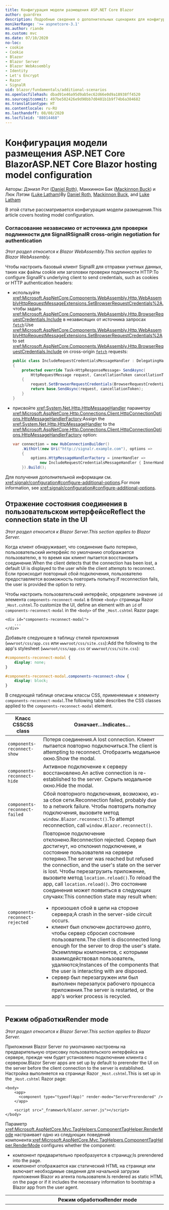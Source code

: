 ```yaml
---
title: Конфигурация модели размещения ASP.NET Core Blazor
author: guardrex
description: Подробные сведения о дополнительных сценариях для конфигурации модели размещения ASP.NET Core Blazor.
monikerRange: '>= aspnetcore-3.1'
ms.author: riande
ms.custom: mvc
ms.date: 07/10/2020
no-loc:
- cookie
- Cookie
- Blazor
- Blazor Server
- Blazor WebAssembly
- Identity
- Let's Encrypt
- Razor
- SignalR
uid: blazor/fundamentals/additional-scenarios
ms.openlocfilehash: dbad91e46a95d9ab5ec62d66e0d9a18938ff4520
ms.sourcegitcommit: 497be502426e9d90bb7d0401b1b9f74b6a384682
ms.translationtype: HT
ms.contentlocale: ru-RU
ms.lasthandoff: 08/08/2020
ms.locfileid: "88014468"
---
```

# <a name="aspnet-core-no-locblazor-hosting-model-configuration"></a><span data-ttu-id="ad75f-103">Конфигурация модели размещения ASP.NET Core Blazor</span><span class="sxs-lookup"><span data-stu-id="ad75f-103">ASP.NET Core Blazor hosting model configuration</span></span>

<span data-ttu-id="ad75f-104">Авторы: Дэниэл Рот ([Daniel Roth](https://github.com/danroth27)), Маккиннон Бак ([Mackinnon Buck](https://github.com/MackinnonBuck)) и Люк Лэтэм ([Luke Latham](https://github.com/guardrex))</span><span class="sxs-lookup"><span data-stu-id="ad75f-104">By [Daniel Roth](https://github.com/danroth27), [Mackinnon Buck](https://github.com/MackinnonBuck), and [Luke Latham](https://github.com/guardrex)</span></span>

<span data-ttu-id="ad75f-105">В этой статье рассматривается конфигурация модели размещения.</span><span class="sxs-lookup"><span data-stu-id="ad75f-105">This article covers hosting model configuration.</span></span>

### <a name="no-locsignalr-cross-origin-negotiation-for-authentication"></a><span data-ttu-id="ad75f-106">Согласование независимо от источника для проверки подлинности для SignalR</span><span class="sxs-lookup"><span data-stu-id="ad75f-106">SignalR cross-origin negotiation for authentication</span></span>

<span data-ttu-id="ad75f-107">*Этот раздел относится к Blazor WebAssembly.*</span><span class="sxs-lookup"><span data-stu-id="ad75f-107">*This section applies to Blazor WebAssembly.*</span></span>

<span data-ttu-id="ad75f-108">Чтобы настроить базовый клиент SignalR для отправки учетных данных, таких как файлы cookie или заголовки проверки подлинности HTTP:</span><span class="sxs-lookup"><span data-stu-id="ad75f-108">To configure SignalR's underlying client to send credentials, such as cookies or HTTP authentication headers:</span></span>

* <span data-ttu-id="ad75f-109">используйте <xref:Microsoft.AspNetCore.Components.WebAssembly.Http.WebAssemblyHttpRequestMessageExtensions.SetBrowserRequestCredentials%2A>, чтобы задать <xref:Microsoft.AspNetCore.Components.WebAssembly.Http.BrowserRequestCredentials.Include> в независящих от источника запросах [`fetch`](https://developer.mozilla.org/docs/Web/API/Fetch_API/Using_Fetch):</span><span class="sxs-lookup"><span data-stu-id="ad75f-109">Use <xref:Microsoft.AspNetCore.Components.WebAssembly.Http.WebAssemblyHttpRequestMessageExtensions.SetBrowserRequestCredentials%2A> to set <xref:Microsoft.AspNetCore.Components.WebAssembly.Http.BrowserRequestCredentials.Include> on cross-origin [`fetch`](https://developer.mozilla.org/docs/Web/API/Fetch_API/Using_Fetch) requests:</span></span>

  ```csharp
  public class IncludeRequestCredentialsMessageHandler : DelegatingHandler
  {
      protected override Task<HttpResponseMessage> SendAsync(
          HttpRequestMessage request, CancellationToken cancellationToken)
      {
          request.SetBrowserRequestCredentials(BrowserRequestCredentials.Include);
          return base.SendAsync(request, cancellationToken);
      }
  }
  ```

* <span data-ttu-id="ad75f-110">присвойте <xref:System.Net.Http.HttpMessageHandler> параметру <xref:Microsoft.AspNetCore.Http.Connections.Client.HttpConnectionOptions.HttpMessageHandlerFactory>:</span><span class="sxs-lookup"><span data-stu-id="ad75f-110">Assign the <xref:System.Net.Http.HttpMessageHandler> to the <xref:Microsoft.AspNetCore.Http.Connections.Client.HttpConnectionOptions.HttpMessageHandlerFactory> option:</span></span>

  ```csharp
  var connection = new HubConnectionBuilder()
      .WithUrl(new Uri("http://signalr.example.com"), options =>
      {
          options.HttpMessageHandlerFactory = innerHandler => 
              new IncludeRequestCredentialsMessageHandler { InnerHandler = innerHandler };
      }).Build();
  ```

<span data-ttu-id="ad75f-111">Для получения дополнительной информации см. <xref:signalr/configuration#configure-additional-options>.</span><span class="sxs-lookup"><span data-stu-id="ad75f-111">For more information, see <xref:signalr/configuration#configure-additional-options>.</span></span>

## <a name="reflect-the-connection-state-in-the-ui"></a><span data-ttu-id="ad75f-112">Отражение состояния соединения в пользовательском интерфейсе</span><span class="sxs-lookup"><span data-stu-id="ad75f-112">Reflect the connection state in the UI</span></span>

<span data-ttu-id="ad75f-113">*Этот раздел относится к Blazor Server.*</span><span class="sxs-lookup"><span data-stu-id="ad75f-113">*This section applies to Blazor Server.*</span></span>

<span data-ttu-id="ad75f-114">Когда клиент обнаруживает, что соединение было потеряно, пользовательский интерфейс по умолчанию отображается пользователю, в то время как клиент пытается восстановить соединение.</span><span class="sxs-lookup"><span data-stu-id="ad75f-114">When the client detects that the connection has been lost, a default UI is displayed to the user while the client attempts to reconnect.</span></span> <span data-ttu-id="ad75f-115">Если происходит повторный сбой подключения, пользователю предоставляется возможность повторить попытку.</span><span class="sxs-lookup"><span data-stu-id="ad75f-115">If reconnection fails, the user is provided the option to retry.</span></span>

<span data-ttu-id="ad75f-116">Чтобы настроить пользовательский интерфейс, определите значение `id` элемента `components-reconnect-modal` в блоке `<body>` страницы Razor `_Host.cshtml`.</span><span class="sxs-lookup"><span data-stu-id="ad75f-116">To customize the UI, define an element with an `id` of `components-reconnect-modal` in the `<body>` of the `_Host.cshtml` Razor page:</span></span>

```cshtml
<div id="components-reconnect-modal">
    ...
</div>
```

<span data-ttu-id="ad75f-117">Добавьте следующее в таблицу стилей приложения (`wwwroot/css/app.css` или `wwwroot/css/site.css`):</span><span class="sxs-lookup"><span data-stu-id="ad75f-117">Add the following to the app's stylesheet (`wwwroot/css/app.css` or `wwwroot/css/site.css`):</span></span>

```css
#components-reconnect-modal {
    display: none;
}

#components-reconnect-modal.components-reconnect-show {
    display: block;
}
```

<span data-ttu-id="ad75f-118">В следующей таблице описаны классы CSS, применяемые к элементу `components-reconnect-modal`.</span><span class="sxs-lookup"><span data-stu-id="ad75f-118">The following table describes the CSS classes applied to the `components-reconnect-modal` element.</span></span>

| <span data-ttu-id="ad75f-119">Класс CSS</span><span class="sxs-lookup"><span data-stu-id="ad75f-119">CSS class</span></span>                       | <span data-ttu-id="ad75f-120">Означает&hellip;</span><span class="sxs-lookup"><span data-stu-id="ad75f-120">Indicates&hellip;</span></span> |
| ------------------------------- | ----------------- |
| `components-reconnect-show`     | <span data-ttu-id="ad75f-121">Потеря соединения.</span><span class="sxs-lookup"><span data-stu-id="ad75f-121">A lost connection.</span></span> <span data-ttu-id="ad75f-122">Клиент пытается повторно подключиться.</span><span class="sxs-lookup"><span data-stu-id="ad75f-122">The client is attempting to reconnect.</span></span> <span data-ttu-id="ad75f-123">Отобразить модальное окно.</span><span class="sxs-lookup"><span data-stu-id="ad75f-123">Show the modal.</span></span> |
| `components-reconnect-hide`     | <span data-ttu-id="ad75f-124">Активное подключение к серверу восстановлено.</span><span class="sxs-lookup"><span data-stu-id="ad75f-124">An active connection is re-established to the server.</span></span> <span data-ttu-id="ad75f-125">Скрыть модальное окно.</span><span class="sxs-lookup"><span data-stu-id="ad75f-125">Hide the modal.</span></span> |
| `components-reconnect-failed`   | <span data-ttu-id="ad75f-126">Сбой повторного подключения, возможно, из-за сбоя сети.</span><span class="sxs-lookup"><span data-stu-id="ad75f-126">Reconnection failed, probably due to a network failure.</span></span> <span data-ttu-id="ad75f-127">Чтобы повторить попытку подключения, вызовите метод `window.Blazor.reconnect()`.</span><span class="sxs-lookup"><span data-stu-id="ad75f-127">To attempt reconnection, call `window.Blazor.reconnect()`.</span></span> |
| `components-reconnect-rejected` | <span data-ttu-id="ad75f-128">Повторное подключение отклонено.</span><span class="sxs-lookup"><span data-stu-id="ad75f-128">Reconnection rejected.</span></span> <span data-ttu-id="ad75f-129">Сервер был достигнут, но отклонил подключение, и состояние пользователя на сервере потеряно.</span><span class="sxs-lookup"><span data-stu-id="ad75f-129">The server was reached but refused the connection, and the user's state on the server is lost.</span></span> <span data-ttu-id="ad75f-130">Чтобы перезагрузить приложение, вызовите метод `location.reload()`.</span><span class="sxs-lookup"><span data-stu-id="ad75f-130">To reload the app, call `location.reload()`.</span></span> <span data-ttu-id="ad75f-131">Это состояние соединения может появиться в следующих случаях:</span><span class="sxs-lookup"><span data-stu-id="ad75f-131">This connection state may result when:</span></span><ul><li><span data-ttu-id="ad75f-132">произошел сбой в цепи на стороне сервера;</span><span class="sxs-lookup"><span data-stu-id="ad75f-132">A crash in the server-side circuit occurs.</span></span></li><li><span data-ttu-id="ad75f-133">клиент был отключен достаточно долго, чтобы сервер сбросил состояние пользователя.</span><span class="sxs-lookup"><span data-stu-id="ad75f-133">The client is disconnected long enough for the server to drop the user's state.</span></span> <span data-ttu-id="ad75f-134">Экземпляры компонентов, с которыми взаимодействовал пользователь, удаляются;</span><span class="sxs-lookup"><span data-stu-id="ad75f-134">Instances of the components that the user is interacting with are disposed.</span></span></li><li><span data-ttu-id="ad75f-135">сервер был перезагружен или был выполнен перезапуск рабочего процесса приложения.</span><span class="sxs-lookup"><span data-stu-id="ad75f-135">The server is restarted, or the app's worker process is recycled.</span></span></li></ul> |

## <a name="render-mode"></a><span data-ttu-id="ad75f-136">Режим обработки</span><span class="sxs-lookup"><span data-stu-id="ad75f-136">Render mode</span></span>

<span data-ttu-id="ad75f-137">*Этот раздел относится к Blazor Server.*</span><span class="sxs-lookup"><span data-stu-id="ad75f-137">*This section applies to Blazor Server.*</span></span>

<span data-ttu-id="ad75f-138">Приложения Blazor Server по умолчанию настроены на предварительную отрисовку пользовательского интерфейса на сервере, прежде чем будет установлено подключение клиента с сервером.</span><span class="sxs-lookup"><span data-stu-id="ad75f-138">Blazor Server apps are set up by default to prerender the UI on the server before the client connection to the server is established.</span></span> <span data-ttu-id="ad75f-139">Настройка выполняется на странице Razor `_Host.cshtml`.</span><span class="sxs-lookup"><span data-stu-id="ad75f-139">This is set up in the `_Host.cshtml` Razor page:</span></span>

```cshtml
<body>
    <app>
      <component type="typeof(App)" render-mode="ServerPrerendered" />
    </app>

    <script src="_framework/blazor.server.js"></script>
</body>
```

<span data-ttu-id="ad75f-140">Параметр <xref:Microsoft.AspNetCore.Mvc.TagHelpers.ComponentTagHelper.RenderMode> настраивает одно из следующих поведений компонента:</span><span class="sxs-lookup"><span data-stu-id="ad75f-140"><xref:Microsoft.AspNetCore.Mvc.TagHelpers.ComponentTagHelper.RenderMode> configures whether the component:</span></span>

* <span data-ttu-id="ad75f-141">компонент предварительно преобразуется в страницу;</span><span class="sxs-lookup"><span data-stu-id="ad75f-141">Is prerendered into the page.</span></span>
* <span data-ttu-id="ad75f-142">компонент отображается как статический HTML на странице или включает необходимые сведения для начальной загрузки приложения Blazor из агента пользователя.</span><span class="sxs-lookup"><span data-stu-id="ad75f-142">Is rendered as static HTML on the page or if it includes the necessary information to bootstrap a Blazor app from the user agent.</span></span>

| <span data-ttu-id="ad75f-143">Режим обработки</span><span class="sxs-lookup"><span data-stu-id="ad75f-143">Render mode</span></span> | <span data-ttu-id="ad75f-144">Описание</span><span class="sxs-lookup"><span data-stu-id="ad75f-144">Description</span></span> |
| --- | --- |
| <xref:Microsoft.AspNetCore.Mvc.Rendering.RenderMode.ServerPrerendered> | <span data-ttu-id="ad75f-145">Преобразует компонент в статический HTML и включает метку приложения Blazor Server.</span><span class="sxs-lookup"><span data-stu-id="ad75f-145">Renders the component into static HTML and includes a marker for a Blazor Server app.</span></span> <span data-ttu-id="ad75f-146">При запуске пользовательского агента эта метка используется для начальной загрузки приложения Blazor.</span><span class="sxs-lookup"><span data-stu-id="ad75f-146">When the user-agent starts, this marker is used to bootstrap a Blazor app.</span></span> |
| <xref:Microsoft.AspNetCore.Mvc.Rendering.RenderMode.Server> | <span data-ttu-id="ad75f-147">Отображает метку приложения Blazor Server.</span><span class="sxs-lookup"><span data-stu-id="ad75f-147">Renders a marker for a Blazor Server app.</span></span> <span data-ttu-id="ad75f-148">Выходные данные компонента не включаются.</span><span class="sxs-lookup"><span data-stu-id="ad75f-148">Output from the component isn't included.</span></span> <span data-ttu-id="ad75f-149">При запуске пользовательского агента эта метка используется для начальной загрузки приложения Blazor.</span><span class="sxs-lookup"><span data-stu-id="ad75f-149">When the user-agent starts, this marker is used to bootstrap a Blazor app.</span></span> |
| <xref:Microsoft.AspNetCore.Mvc.Rendering.RenderMode.Static> | <span data-ttu-id="ad75f-150">Преобразует компонент в статический HTML.</span><span class="sxs-lookup"><span data-stu-id="ad75f-150">Renders the component into static HTML.</span></span> |

<span data-ttu-id="ad75f-151">Отрисовка компонентов сервера из статической HTML-страницы не поддерживается.</span><span class="sxs-lookup"><span data-stu-id="ad75f-151">Rendering server components from a static HTML page isn't supported.</span></span>

## <a name="configure-the-no-locsignalr-client-for-no-locblazor-server-apps"></a><span data-ttu-id="ad75f-152">Настройка клиента SignalR для приложений Blazor Server</span><span class="sxs-lookup"><span data-stu-id="ad75f-152">Configure the SignalR client for Blazor Server apps</span></span>

<span data-ttu-id="ad75f-153">*Этот раздел относится к Blazor Server.*</span><span class="sxs-lookup"><span data-stu-id="ad75f-153">*This section applies to Blazor Server.*</span></span>

<span data-ttu-id="ad75f-154">Настройте клиент SignalR, используемый приложениями Blazor Server, в файле `Pages/_Host.cshtml`.</span><span class="sxs-lookup"><span data-stu-id="ad75f-154">Configure the SignalR client used by Blazor Server apps in the `Pages/_Host.cshtml` file.</span></span> <span data-ttu-id="ad75f-155">Разместите скрипт, который вызывает `Blazor.start` после скрипта `_framework/blazor.server.js` и внутри тега `</body>`.</span><span class="sxs-lookup"><span data-stu-id="ad75f-155">Place a script that calls `Blazor.start` after the `_framework/blazor.server.js` script and inside the `</body>` tag.</span></span>

### <a name="logging"></a><span data-ttu-id="ad75f-156">Ведение журнала</span><span class="sxs-lookup"><span data-stu-id="ad75f-156">Logging</span></span>

<span data-ttu-id="ad75f-157">Чтобы настроить ведение журнала для клиента SignalR, выполните следующие действия:</span><span class="sxs-lookup"><span data-stu-id="ad75f-157">To configure SignalR client logging:</span></span>

* <span data-ttu-id="ad75f-158">добавьте атрибут `autostart="false"` в тег `<script>` для сценария `blazor.server.js`;</span><span class="sxs-lookup"><span data-stu-id="ad75f-158">Add an `autostart="false"` attribute to the `<script>` tag for the `blazor.server.js` script.</span></span>
* <span data-ttu-id="ad75f-159">передайте объект конфигурации (`configureSignalR`), который вызывает `configureLogging` с уровнем журнала для построителя клиента.</span><span class="sxs-lookup"><span data-stu-id="ad75f-159">Pass in a configuration object (`configureSignalR`) that calls `configureLogging` with the log level on the client builder.</span></span>

```cshtml
    ...

    <script autostart="false" src="_framework/blazor.server.js"></script>
    <script>
      Blazor.start({
        configureSignalR: function (builder) {
          builder.configureLogging("information");
        }
      });
    </script>
</body>
```

<span data-ttu-id="ad75f-160">В предыдущем примере `information` эквивалентно уровню журнала <xref:Microsoft.Extensions.Logging.LogLevel.Information?displayProperty=nameWithType>.</span><span class="sxs-lookup"><span data-stu-id="ad75f-160">In the preceding example, `information` is equivalent to a log level of <xref:Microsoft.Extensions.Logging.LogLevel.Information?displayProperty=nameWithType>.</span></span>

### <a name="modify-the-reconnection-handler"></a><span data-ttu-id="ad75f-161">Изменение обработчика повторного подключения</span><span class="sxs-lookup"><span data-stu-id="ad75f-161">Modify the reconnection handler</span></span>

<span data-ttu-id="ad75f-162">Для событий подключения канала обработчика повторного подключения можно настроить пользовательское поведение, например следующим способом:</span><span class="sxs-lookup"><span data-stu-id="ad75f-162">The reconnection handler's circuit connection events can be modified for custom behaviors, such as:</span></span>

* <span data-ttu-id="ad75f-163">уведомлять пользователя, если подключение было разорвано;.</span><span class="sxs-lookup"><span data-stu-id="ad75f-163">To notify the user if the connection is dropped.</span></span>
* <span data-ttu-id="ad75f-164">вносить записи в журнал (со стороны клиента) при подключении канала.</span><span class="sxs-lookup"><span data-stu-id="ad75f-164">To perform logging (from the client) when a circuit is connected.</span></span>

<span data-ttu-id="ad75f-165">Чтобы изменить события подключения, сделайте следующее:</span><span class="sxs-lookup"><span data-stu-id="ad75f-165">To modify the connection events:</span></span>

* <span data-ttu-id="ad75f-166">добавьте атрибут `autostart="false"` в тег `<script>` для сценария `blazor.server.js`;</span><span class="sxs-lookup"><span data-stu-id="ad75f-166">Add an `autostart="false"` attribute to the `<script>` tag for the `blazor.server.js` script.</span></span>
* <span data-ttu-id="ad75f-167">регистрируйте обратные вызовы по изменениям подключений для разорванных подключений (`onConnectionDown`) и установленных (в том числе повторно) подключений (`onConnectionUp`),</span><span class="sxs-lookup"><span data-stu-id="ad75f-167">Register callbacks for connection changes for dropped connections (`onConnectionDown`) and established/re-established connections (`onConnectionUp`).</span></span> <span data-ttu-id="ad75f-168">при этом укажите **оба** метода `onConnectionDown` и `onConnectionUp`.</span><span class="sxs-lookup"><span data-stu-id="ad75f-168">**Both** `onConnectionDown` and `onConnectionUp` must be specified.</span></span>

```cshtml
    ...

    <script autostart="false" src="_framework/blazor.server.js"></script>
    <script>
      Blazor.start({
        reconnectionHandler: {
          onConnectionDown: (options, error) => console.error(error);
          onConnectionUp: () => console.log("Up, up, and away!");
        }
      });
    </script>
</body>
```

### <a name="adjust-the-reconnection-retry-count-and-interval"></a><span data-ttu-id="ad75f-169">Настройка числа попыток и интервала повторного подключения</span><span class="sxs-lookup"><span data-stu-id="ad75f-169">Adjust the reconnection retry count and interval</span></span>

<span data-ttu-id="ad75f-170">Чтобы настроить число попыток и интервал повторного подключения, выполните следующие действия:</span><span class="sxs-lookup"><span data-stu-id="ad75f-170">To adjust the reconnection retry count and interval:</span></span>

* <span data-ttu-id="ad75f-171">добавьте атрибут `autostart="false"` в тег `<script>` для сценария `blazor.server.js`;</span><span class="sxs-lookup"><span data-stu-id="ad75f-171">Add an `autostart="false"` attribute to the `<script>` tag for the `blazor.server.js` script.</span></span>
* <span data-ttu-id="ad75f-172">задайте число повторных попыток (`maxRetries`) и периодичность в миллисекундах для каждой повторной попытки (`retryIntervalMilliseconds`).</span><span class="sxs-lookup"><span data-stu-id="ad75f-172">Set the number of retries (`maxRetries`) and period in milliseconds permitted for each retry attempt (`retryIntervalMilliseconds`).</span></span>

```cshtml
    ...

    <script autostart="false" src="_framework/blazor.server.js"></script>
    <script>
      Blazor.start({
        reconnectionOptions: {
          maxRetries: 3,
          retryIntervalMilliseconds: 2000
        }
      });
    </script>
</body>
```

### <a name="hide-or-replace-the-reconnection-display"></a><span data-ttu-id="ad75f-173">Скрытие или замена отображаемого элемента повторного подключения</span><span class="sxs-lookup"><span data-stu-id="ad75f-173">Hide or replace the reconnection display</span></span>

<span data-ttu-id="ad75f-174">Чтобы скрыть отображаемый элемент повторного подключения, выполните следующие действия:</span><span class="sxs-lookup"><span data-stu-id="ad75f-174">To hide the reconnection display:</span></span>

* <span data-ttu-id="ad75f-175">добавьте атрибут `autostart="false"` в тег `<script>` для сценария `blazor.server.js`;</span><span class="sxs-lookup"><span data-stu-id="ad75f-175">Add an `autostart="false"` attribute to the `<script>` tag for the `blazor.server.js` script.</span></span>
* <span data-ttu-id="ad75f-176">задайте для свойства `_reconnectionDisplay` обработчика повторных подключений пустой объект (`{}` или `new Object()`).</span><span class="sxs-lookup"><span data-stu-id="ad75f-176">Set the reconnection handler's `_reconnectionDisplay` to an empty object (`{}` or `new Object()`).</span></span>

```cshtml
    ...

    <script autostart="false" src="_framework/blazor.server.js"></script>
    <script>
      window.addEventListener('beforeunload', function () {
        Blazor.defaultReconnectionHandler._reconnectionDisplay = {};
      });
    </script>
</body>
```

<span data-ttu-id="ad75f-177">Чтобы заменить отображаемый элемент повторного подключения, задайте для `_reconnectionDisplay` в предыдущем примере нужный элемент:</span><span class="sxs-lookup"><span data-stu-id="ad75f-177">To replace the reconnection display, set `_reconnectionDisplay` in the preceding example to the element for display:</span></span>

```javascript
Blazor.defaultReconnectionHandler._reconnectionDisplay = 
  document.getElementById("{ELEMENT ID}");
```

<span data-ttu-id="ad75f-178">Заполнитель `{ELEMENT ID}` — это идентификатор элемента HTML для отображения.</span><span class="sxs-lookup"><span data-stu-id="ad75f-178">The placeholder `{ELEMENT ID}` is the ID of the HTML element to display.</span></span>

## <a name="influence-html-head-tag-elements"></a><span data-ttu-id="ad75f-179">Влияние элементов тегов HTML `<head>`</span><span class="sxs-lookup"><span data-stu-id="ad75f-179">Influence HTML `<head>` tag elements</span></span>

<span data-ttu-id="ad75f-180">*Этот раздел относится к предстоящему выпуску ASP.NET Core 5.0 Blazor WebAssembly и Blazor Server.*</span><span class="sxs-lookup"><span data-stu-id="ad75f-180">*This section applies to the upcoming ASP.NET Core 5.0 release of Blazor WebAssembly and Blazor Server.*</span></span>

<span data-ttu-id="ad75f-181">После преобразования для просмотра компоненты `Title`, `Link` и `Meta` добавляют или обновляют данные в элементах тегов HTML `<head>`:</span><span class="sxs-lookup"><span data-stu-id="ad75f-181">When rendered, the `Title`, `Link`, and `Meta` components add or update data in the HTML `<head>` tag elements:</span></span>

```razor
@using Microsoft.AspNetCore.Components.Web.Extensions.Head

<Title Value="{TITLE}" />
<Link href="{URL}" rel="stylesheet" />
<Meta content="{DESCRIPTION}" name="description" />
```

<span data-ttu-id="ad75f-182">В предыдущем примере заполнители для `{TITLE}`, `{URL}` и `{DESCRIPTION}` являются строковыми значениями, переменными Razor или выражениями Razor.</span><span class="sxs-lookup"><span data-stu-id="ad75f-182">In the preceding example, placeholders for `{TITLE}`, `{URL}`, and `{DESCRIPTION}` are string values, Razor variables, or Razor expressions.</span></span>

<span data-ttu-id="ad75f-183">Применяются следующие характеристики:</span><span class="sxs-lookup"><span data-stu-id="ad75f-183">The following characteristics apply:</span></span>

* <span data-ttu-id="ad75f-184">Поддерживается предварительный рендеринг на стороне сервера.</span><span class="sxs-lookup"><span data-stu-id="ad75f-184">Server-side prerendering is supported.</span></span>
* <span data-ttu-id="ad75f-185">Параметр `Value` является единственным допустимым параметром для компонента `Title`.</span><span class="sxs-lookup"><span data-stu-id="ad75f-185">The `Value` parameter is the only valid parameter for the `Title` component.</span></span>
* <span data-ttu-id="ad75f-186">Атрибуты HTML, предоставляемые компонентам `Meta` и `Link`, фиксируются в [дополнительных атрибутах](xref:blazor/components/index#attribute-splatting-and-arbitrary-parameters) и передаются в отрисованный HTML-тег.</span><span class="sxs-lookup"><span data-stu-id="ad75f-186">HTML attributes provided to the `Meta` and `Link` components are captured in [additional attributes](xref:blazor/components/index#attribute-splatting-and-arbitrary-parameters) and passed through to the rendered HTML tag.</span></span>
* <span data-ttu-id="ad75f-187">Для нескольких компонентов `Title` заголовок страницы отражает `Value` из последних отрисованных компонентов `Title`.</span><span class="sxs-lookup"><span data-stu-id="ad75f-187">For multiple `Title` components, the title of the page reflects the `Value` of the last `Title` component rendered.</span></span>
* <span data-ttu-id="ad75f-188">Если несколько компонентов `Meta` или `Link` включены с одинаковыми атрибутами, то для каждого компонента `Meta` или `Link` отрисовывается ровно один HTML-тег.</span><span class="sxs-lookup"><span data-stu-id="ad75f-188">If multiple `Meta` or `Link` components are included with identical attributes, there's exactly one HTML tag rendered per `Meta` or `Link` component.</span></span> <span data-ttu-id="ad75f-189">Два компонента `Meta` или `Link` не могут ссылаться на один и тот же отрисованный тег HTML.</span><span class="sxs-lookup"><span data-stu-id="ad75f-189">Two `Meta` or `Link` components can't refer to the same rendered HTML tag.</span></span>
* <span data-ttu-id="ad75f-190">Изменения параметров существующих компонентов `Meta` или `Link` отражаются в отрисованных HTML-тегах.</span><span class="sxs-lookup"><span data-stu-id="ad75f-190">Changes to the parameters of existing `Meta` or `Link` components are reflected in their rendered HTML tags.</span></span>
* <span data-ttu-id="ad75f-191">Если компоненты `Link` или `Meta` больше не отрисовываются и поэтому удаляются платформой, их отрисованные HTML-теги будут удалены.</span><span class="sxs-lookup"><span data-stu-id="ad75f-191">When the `Link` or `Meta` components are no longer rendered and thus disposed by the framework, their rendered HTML tags are removed.</span></span>

<span data-ttu-id="ad75f-192">Когда один из компонентов платформы используется в дочернем компоненте, отрисованный HTML-тег влияет на любой другой дочерний компонент родительского компонента, пока выполняется отрисовка дочернего компонента, содержащего компонент платформы.</span><span class="sxs-lookup"><span data-stu-id="ad75f-192">When one of the framework components is used in a child component, the rendered HTML tag influences any other child component of the parent component as long as the child component containing the framework component is rendered.</span></span> <span data-ttu-id="ad75f-193">Различие между использованием одного из этих компонентов инфраструктуры в дочернем компоненте и помещение HTML-тега в `wwwroot/index.html` или `Pages/_Host.cshtml` состоит в том, что отрисованный HTML-тег компонента платформы выглядит так:</span><span class="sxs-lookup"><span data-stu-id="ad75f-193">The distinction between using the one of these framework components in a child component and placing a an HTML tag in `wwwroot/index.html` or `Pages/_Host.cshtml` is that a framework component's rendered HTML tag:</span></span>

* <span data-ttu-id="ad75f-194">Может быть изменен состоянием приложения.</span><span class="sxs-lookup"><span data-stu-id="ad75f-194">Can be modified by application state.</span></span> <span data-ttu-id="ad75f-195">Жестко заданный HTML-тег не может быть изменен состоянием приложения.</span><span class="sxs-lookup"><span data-stu-id="ad75f-195">A hard-coded HTML tag can't be modified by application state.</span></span>
* <span data-ttu-id="ad75f-196">Удаляется из HTML `<head>`, когда родительский компонент больше не отрисовывается.</span><span class="sxs-lookup"><span data-stu-id="ad75f-196">Is removed from the HTML `<head>` when the parent component is no longer rendered.</span></span>

## <a name="additional-resources"></a><span data-ttu-id="ad75f-197">Дополнительные ресурсы</span><span class="sxs-lookup"><span data-stu-id="ad75f-197">Additional resources</span></span>

* <xref:fundamentals/logging/index>
